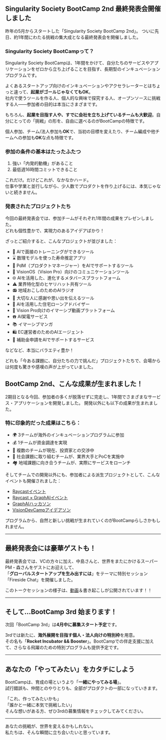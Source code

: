 ## Singularity Society BootCamp 2nd 最終発表会開催しました

昨年の5月からスタートした「Singularity Society BootCamp 2nd」。  ついに先日、約1年間にわたる挑戦の集大成となる最終発表会を開催しました。

### Singularity Society BootCampって？

Singularity Society BootCampは、1年間をかけて、自分たちのサービスやアプリケーションをゼロから立ち上げることを目指す、長期型のインキュベーションプログラムです。

よくあるスタートアップ向けのインキュベーションやアクセラレーターとはちょっと違って、**起業がゴールじゃなくてもOK**。  
社内で使うツールを作る人、個人的な興味で探究する人、オープンソースに挑戦する人——参加者の目的は本当にさまざまです。

もちろん、**起業を目指す人や、すでに会社を立ち上げているチームも大歓迎**。自分にとっての「挑戦」の形を、自由に選べるのがBootCampの特徴です。

個人参加、チーム/法人参加も**OK**で、当初の目標を変えたり、チーム編成や他チームへの参加も**OK**な点も特徴です。


### 参加の条件の基本はたったふたつ

1. 強い「内発的動機」があること  
2. 最低週16時間コミットできること  

これだけ。だけどこれが、なかなかハード。  
仕事や学業と並行しながら、少人数でプロダクトを作り上げるには、本気じゃないと続きません。

### 発表されたプロジェクトたち

今回の最終発表会では、参加チームがそれぞれ1年間の成果をプレゼンしました。  
どれも個性豊かで、実現力のあるアイデアばかり！

ざっとご紹介すると、こんなプロジェクトが並びました：

- 🎤 AIで面接のトレーニングができるツール  
- ⌛ 数理モデルを使った寿命推定アプリ  
- 👤 PdM（プロダクトマネージャー）をAIでサポートするツール  
- 🥽 VisionOS（Vision Pro）向けのコミュニケーションツール  
- 🌐 AIを活用した、進化するメタバースプラットフォーム  
- ⚠️ 業界特化型のヒヤリハット共有ツール  
- 📻 地域おこしのためのAIラジオ  
- 💌 大切な人に感謝や思い出を伝えるツール  
- 🏡 AIを活用した住宅ローンアドバイザー  
- 🎥 Vision Pro向けのイマーシブ動画プラットフォーム  
- ☎️ AI架電サービス  
- 📚 イマーシブマンガ
- 🛍️ EC運営者のためのAIエージェント  
- 📝 補助金申請をAIでサポートするサービス  

などなど、本当にバラエティ豊か！

どれも「今ある課題に、自分たちの力で挑んだ」プロジェクトたちで、会場からは何度も驚きや感嘆の声が上がっていました。


## BootCamp 2nd、こんな成果が生まれました！

2期目となる今回、参加者の多くが脱落せずに完走し、1年間でさまざまなサービス・アプリケーションを開発しました。
開発以外にも以下の成果が生まれました。

### 特に印象的だった成果はこちら：

- 🌍 3チームが海外のインキュベーションプログラムに参加  
- 💰 1チームが資金調達を実現  
- 🤝 複数のチームが現在、投資家との交渉中  
- 🏢 社会課題に取り組むチームが、業界大手とPoCを実施中  
- 🏘️ 地域課題に向き合うチームが、実際にサービスをローンチ  

そしてチームでの開発以外にも、参加者による派生プロジェクトとして、こんなイベントも開催されました：

- [Raycastイベント](https://singularitysociety.org/articles/blog/2024-08-31-raycast/)
- [Raycast × GraphAIイベント](https://zenn.dev/raycast_jp/articles/2024-11-23-fullstack-ai-dev-n-raycast-summit-main)
- [GraphAIハッカソン](https://note.com/singsoc/n/n538eecd5c379)
- [VisionDevCampアイデアソン](https://lu.ma/7zomrwt6?locale=ja)

プログラムから、自然と新しい挑戦が生まれていくのがBootCampらしさかもしれません。

---

## 最終発表会には豪華ゲストも！

最終発表会では、VCの方々に加え、中島さんと、世界をまたにかけるスーパーPM・森さんをゲストにお迎えして、  
「**グローバルスタートアップを生み出すには**」をテーマに特別セッション「Fireside Chat」を開催しました。

このトークセッションの様子は、[動画](https://www.youtube.com/watch?v=VNPl9VbDF4U)＆書き起こしが公開されています！！

---

## そして…BootCamp 3rd 始まります！

次回「BootCamp 3rd」は**4月中に募集スタート予定**です。

3rdでは新たに、**海外展開を目指す個人・法人向けの特別枠**を用意。  
その名も「**Rocket Incubator && Booster**」。BootCampでの伴走支援に加えて、さらなる飛躍のための特別プログラムも提供予定です。

---

## あなたの「やってみたい」をカタチにしよう

BootCampは、育成の場というより「**一緒にやってみる場**」。  
試行錯誤も、仲間とのやりとりも、全部がプロダクトの一部になっていきます。

「これ、作ってみたいかも」  
「誰かと一緒に本気で挑戦したい」  
そんな想いがある方、ぜひ3rdの募集情報をチェックしてみてください。

---

あなたの挑戦が、世界を変えるかもしれない。  
私たちは、そんな瞬間に立ち会いたいと思っています。

